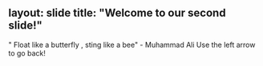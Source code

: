 layout: slide
title: "Welcome to our second slide!"
---
" Float like a butterfly , sting like a bee" - Muhammad Ali
Use the left arrow to go back!
